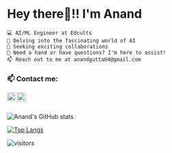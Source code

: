 # Hey there👋!! I'm Anand

    💻 AI/ML Engineer at Edcults
    🌱 Delving into the fascinating world of AI
    👯 Seeking exciting collaborations
    💬 Need a hand or have questions? I'm here to assist!
    📫 Reach out to me at anandgutta64@gmail.com
    
<!--
**AnandGutta/AnandGutta** is a ✨ _special_ ✨ repository because its `README.md` (this file) appears on your GitHub profile.

Here are some ideas to get you started:

- 🔭 I’m currently working on ...
- 🌱 I’m currently learning ...
- 👯 I’m looking to collaborate on ...
- 🤔 I’m looking for help with ...
- 💬 Ask me about ...
- 📫 How to reach me: ...
- 😄 Pronouns: ...
- ⚡ Fun fact: ...
-->
### 📫 Contact me: <br>
<a href="https://www.linkedin.com/in/anand-gutta-304854214/">
  <img align="left" width="20px" src="https://cdn-icons-png.flaticon.com/512/174/174857.png"  />
</a>

<a href="mailto:anandgutta64@gmail.com">
  <img align="left" width="22px" src="https://cdn-icons-png.flaticon.com/512/281/281769.png" />
</a>
<br>
<br>

![Anand's GitHub stats](https://github-readme-stats.vercel.app/api?username=Anand152002&show_icons=true&theme=tokyonight)

[![Top Langs](https://github-readme-stats.vercel.app/api/top-langs/?username=Anand152002&&layout=compact&langs_count=5&theme=tokyonight)](https://github.com/anuraghazra/github-readme-stats)

![visitors](https://visitor-badge.laobi.icu/badge?page_id=Anand152002.Anand152002)


